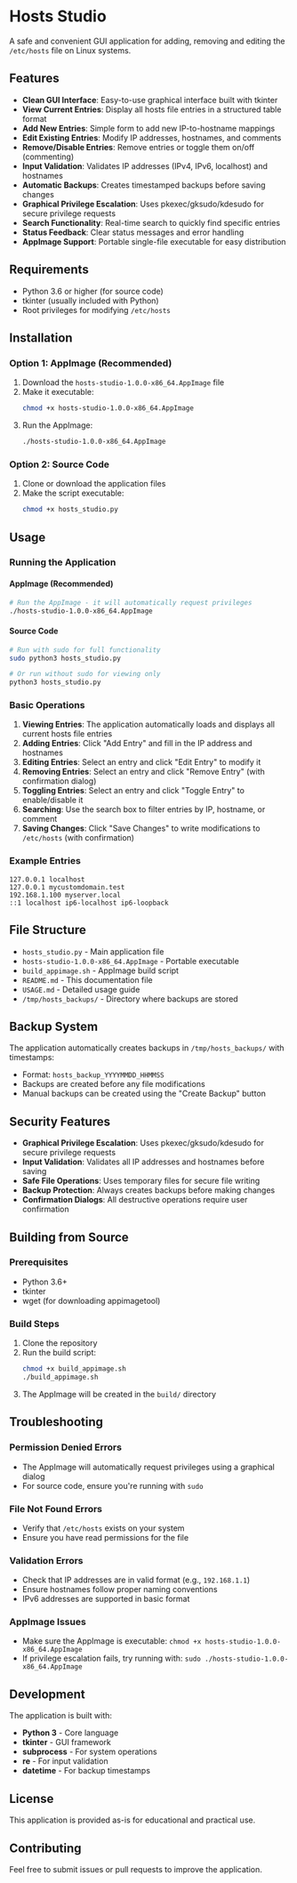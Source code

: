 # Hosts Studio

A safe and convenient GUI application for adding, removing and editing the `/etc/hosts` file on Linux systems.

## Features

- **Clean GUI Interface**: Easy-to-use graphical interface built with tkinter
- **View Current Entries**: Display all hosts file entries in a structured table format
- **Add New Entries**: Simple form to add new IP-to-hostname mappings
- **Edit Existing Entries**: Modify IP addresses, hostnames, and comments
- **Remove/Disable Entries**: Remove entries or toggle them on/off (commenting)
- **Input Validation**: Validates IP addresses (IPv4, IPv6, localhost) and hostnames
- **Automatic Backups**: Creates timestamped backups before saving changes
- **Graphical Privilege Escalation**: Uses pkexec/gksudo/kdesudo for secure privilege requests
- **Search Functionality**: Real-time search to quickly find specific entries
- **Status Feedback**: Clear status messages and error handling
- **AppImage Support**: Portable single-file executable for easy distribution

## Requirements

- Python 3.6 or higher (for source code)
- tkinter (usually included with Python)
- Root privileges for modifying `/etc/hosts`

## Installation

### Option 1: AppImage (Recommended)
1. Download the `hosts-studio-1.0.0-x86_64.AppImage` file
2. Make it executable:
   ```bash
   chmod +x hosts-studio-1.0.0-x86_64.AppImage
   ```
3. Run the AppImage:
   ```bash
   ./hosts-studio-1.0.0-x86_64.AppImage
   ```

### Option 2: Source Code
1. Clone or download the application files
2. Make the script executable:
   ```bash
   chmod +x hosts_studio.py
   ```

## Usage

### Running the Application

#### AppImage (Recommended)
```bash
# Run the AppImage - it will automatically request privileges
./hosts-studio-1.0.0-x86_64.AppImage
```

#### Source Code
```bash
# Run with sudo for full functionality
sudo python3 hosts_studio.py

# Or run without sudo for viewing only
python3 hosts_studio.py
```

### Basic Operations

1. **Viewing Entries**: The application automatically loads and displays all current hosts file entries
2. **Adding Entries**: Click "Add Entry" and fill in the IP address and hostnames
3. **Editing Entries**: Select an entry and click "Edit Entry" to modify it
4. **Removing Entries**: Select an entry and click "Remove Entry" (with confirmation dialog)
5. **Toggling Entries**: Select an entry and click "Toggle Entry" to enable/disable it
6. **Searching**: Use the search box to filter entries by IP, hostname, or comment
7. **Saving Changes**: Click "Save Changes" to write modifications to `/etc/hosts` (with confirmation)

### Example Entries

```
127.0.0.1 localhost
127.0.0.1 mycustomdomain.test
192.168.1.100 myserver.local
::1 localhost ip6-localhost ip6-loopback
```

## File Structure

- `hosts_studio.py` - Main application file
- `hosts-studio-1.0.0-x86_64.AppImage` - Portable executable
- `build_appimage.sh` - AppImage build script
- `README.md` - This documentation file
- `USAGE.md` - Detailed usage guide
- `/tmp/hosts_backups/` - Directory where backups are stored

## Backup System

The application automatically creates backups in `/tmp/hosts_backups/` with timestamps:
- Format: `hosts_backup_YYYYMMDD_HHMMSS`
- Backups are created before any file modifications
- Manual backups can be created using the "Create Backup" button

## Security Features

- **Graphical Privilege Escalation**: Uses pkexec/gksudo/kdesudo for secure privilege requests
- **Input Validation**: Validates all IP addresses and hostnames before saving
- **Safe File Operations**: Uses temporary files for secure file writing
- **Backup Protection**: Always creates backups before making changes
- **Confirmation Dialogs**: All destructive operations require user confirmation

## Building from Source

### Prerequisites
- Python 3.6+
- tkinter
- wget (for downloading appimagetool)

### Build Steps
1. Clone the repository
2. Run the build script:
   ```bash
   chmod +x build_appimage.sh
   ./build_appimage.sh
   ```
3. The AppImage will be created in the `build/` directory

## Troubleshooting

### Permission Denied Errors
- The AppImage will automatically request privileges using a graphical dialog
- For source code, ensure you're running with `sudo`

### File Not Found Errors
- Verify that `/etc/hosts` exists on your system
- Ensure you have read permissions for the file

### Validation Errors
- Check that IP addresses are in valid format (e.g., `192.168.1.1`)
- Ensure hostnames follow proper naming conventions
- IPv6 addresses are supported in basic format

### AppImage Issues
- Make sure the AppImage is executable: `chmod +x hosts-studio-1.0.0-x86_64.AppImage`
- If privilege escalation fails, try running with: `sudo ./hosts-studio-1.0.0-x86_64.AppImage`

## Development

The application is built with:
- **Python 3** - Core language
- **tkinter** - GUI framework
- **subprocess** - For system operations
- **re** - For input validation
- **datetime** - For backup timestamps

## License

This application is provided as-is for educational and practical use.

## Contributing

Feel free to submit issues or pull requests to improve the application. 